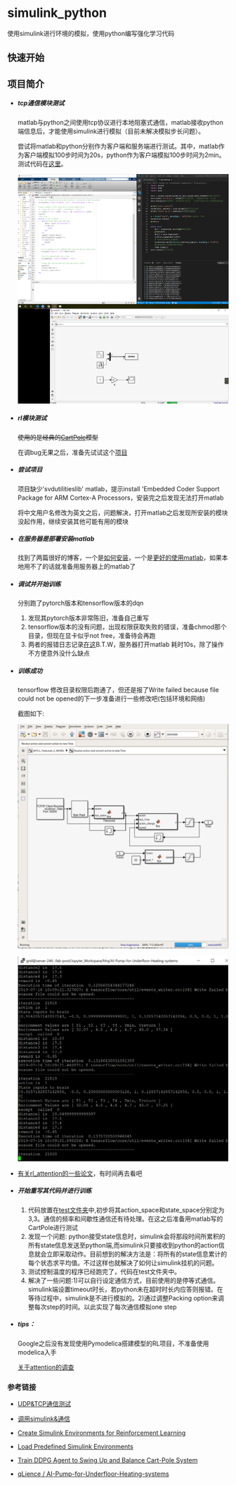 # simulink_python

使用simulink进行环境的模拟，使用python编写强化学习代码

## 快速开始

## 项目简介

* ##### tcp通信模块测试

  matlab与python之间使用tcp协议进行本地阻塞式通信，matlab接收python端信息后，才能使用simulink进行模拟（目前未解决模拟步长问题）。

  尝试将matlab和python分别作为客户端和服务端进行测试。其中，matlab作为客户端模拟100步时间为20s，python作为客户端模拟100步时间为2min。测试代码在[这里](./tcp_connection_attempt)。

  ![image](./assets/demo.png)

* ##### rl模块测试

  ~~使用的是经典的[CartPole](./some_simulink_model/rlCartPoleSimscapeModel.slx)模型~~

  在调bug无果之后，准备先试试这个[项目](https://github.com/qLience/AI-Pump-for-Underfloor-Heating-systems) 

* ##### 尝试项目

  项目缺少'svdutilitieslib' matlab，提示install 'Embedded Coder Support Package for ARM Cortex-A Processors，安装完之后发现无法打开matlab

  将中文用户名修改为英文之后，问题解决，打开matlab之后发现所安装的模块没起作用，继续安装其他可能有用的模块

* ##### 在服务器是部署安装matlab

  找到了两篇很好的博客，一个是[如何安装](<https://blog.csdn.net/u011387593/article/details/84883474>)，一个是[更好的使用matlab](<https://www.cnblogs.com/yinxiangnan-charles/p/5625463.html>)，如果本地用不了的话就准备用服务器上的matlab了

* ##### 调试并开始训练

  分别跑了pytorch版本和tensorflow版本的dqn

  1. 发现其pytorch版本非常陈旧，准备自己重写
  2. tensorflow版本的没有问题，出现权限获取失败的错误，准备chmod那个目录，但现在显卡似乎not free，准备待会再跑
  3. 两者的报错日志记录[在这](log.txt)B.T.W，服务器打开matlab 耗时10s，除了操作不方便意外没什么缺点

* ##### 训练成功

  tensorflow 修改目录权限后跑通了，但还是报了Write failed because file could not be opened的下一步准备进行一些修改吧(包括环境和网络)

  截图如下:

  ![train_success2](./assets/train_success1.png)

  ![train_success2](./assets/train_success2.png)

* [有关rl_attention的一些论文](./attention_rl.md)，有时间再去看吧

* ##### 开始重写其代码并进行训练

  1. 代码放置在[test文件夹](./test)中,初步将其action_space和state_space分别定为3,3。通信的频率和间歇性通信还有待处理。在这之后准备用matlab写的CartPole进行测试
  2. 发现一个问题: python接受state信息时，simulink会将那段时间所累积的所有state信息发送至python端,而simulink只要接收到python的action信息就会立即采取动作。目前想到的解决方法是：将所有的state信息累计的每个状态求平均值。不过这样也就解决了如何让simulink挂机的问题。
  3. 测试控制温度的程序已经跑完了，代码在test文件夹中。
  4. 解决了一些问题:1)可以自行设定通信方式，目前使用的是停等式通信。simulink端设置timeout时长，若python未在超时时长内应答则报错。在等待过程中，simulink是不进行模拟的。2)通过调整Packing option来调整每次step的时间。以此实现了每次通信模拟one step

* ##### tips：

  Google之后没有发现使用Pymodelica搭建模型的RL项目，不准备使用modelica入手

  [关于attention的调查](./attention_rl)

### 参考链接

* [UDP&TCP通信测试](<https://blog.csdn.net/tiancai13579/article/details/53039437?locationNum=5&fps=1>)
* [调用simulink&通信](<https://github.com/sherrysherryli/simulink-python-communication>)
* [Create Simulink Environments for Reinforcement Learning](<https://www.mathworks.com/help/reinforcement-learning/ug/create-simulink-environments-for-reinforcement-learning.html>)
* [Load Predefined Simulink Environments](<https://www.mathworks.com/help/reinforcement-learning/ug/create-predefined-simulink-environments.html>)
* [Train DDPG Agent to Swing Up and Balance Cart-Pole System](<https://www.mathworks.com/help/reinforcement-learning/ug/train-ddpg-agent-to-swing-up-and-balance-cart-pole-system.html>)

*  [qLience / AI-Pump-for-Underfloor-Heating-systems](https://github.com/qLience/AI-Pump-for-Underfloor-Heating-systems)
